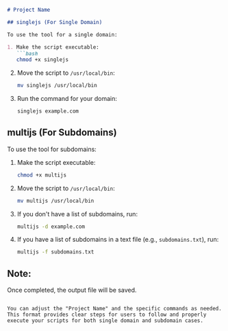 ```markdown
# Project Name

## singlejs (For Single Domain)

To use the tool for a single domain:

1. Make the script executable:
   ```bash
   chmod +x singlejs
   ```

2. Move the script to `/usr/local/bin`:
   ```bash
   mv singlejs /usr/local/bin
   ```

3. Run the command for your domain:
   ```bash
   singlejs example.com
   ```

## multijs (For Subdomains)

To use the tool for subdomains:

1. Make the script executable:
   ```bash
   chmod +x multijs
   ```

2. Move the script to `/usr/local/bin`:
   ```bash
   mv multijs /usr/local/bin
   ```

3. If you don't have a list of subdomains, run:
   ```bash
   multijs -d example.com
   ```

4. If you have a list of subdomains in a text file (e.g., `subdomains.txt`), run:
   ```bash
   multijs -f subdomains.txt
   ```

## Note:
Once completed, the output file will be saved.
```

You can adjust the "Project Name" and the specific commands as needed. This format provides clear steps for users to follow and properly execute your scripts for both single domain and subdomain cases.
